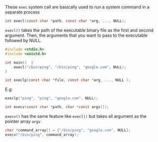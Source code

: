 These ``exec`` system call are basically used to run a system command in a separate process

```c
int execl(const char *path, const char *arg, ..., NULL);
```

``execl()`` takes the path of the executable binary file as the first and second argument. Then, the arguments that you want to pass to the executable followed by NULL.

```c
#include <stdio.h>
#include <unistd.h>

int main()  {
	execl("/bin/ping", "/bin/ping", "google.com", NULL);
}
```

```c
int execlp(const char *file, const char *arg, ..., NULL );
```

E.g:

```c
execlp("ping", "ping", "google.com", NULL);
```

```c
int execv(const char *path, char *const argv[]);
```

``execv()`` has the same feature like ``execl()`` but takes all argument as the pointer array ``argv``

```c
char *command_array[] = {"/bin/ping", "google.com", NULL};
execv("/bin/ping", command_array);
```
